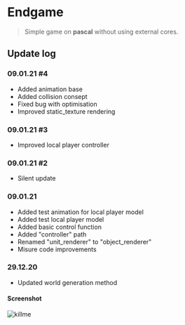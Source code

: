 # Endgame
> Simple game on **pascal** without using external cores.

## Update log

### 09.01.21 #4
- Added animation base
- Added collision consept
- Fixed bug with optimisation
- Improved static_texture rendering

### 09.01.21 #3
- Improved local player controller

### 09.01.21 #2
- Silent update

### 09.01.21
- Added test animation for local player model
- Added test local player model
- Added basic control function
- Added "controller" path 
- Renamed "unit_renderer" to "object_renderer"
- Misure code improvements

### 29.12.20
- Updated world generation method

#### Screenshot
![killme](https://sun9-71.userapi.com/impf/R7DtVPZ_nI0X0XHIdV1g-Y9PbYCNOhYA7Lqy9g/wjDD3T7JEQE.jpg?size=745x386&quality=96&proxy=1&sign=f15925407aacf048d158ce647be7a7df&type=album)
